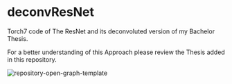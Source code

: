 # deconvResNet
Torch7 code of The ResNet and its deconvoluted version of my Bachelor Thesis.

For a better understanding of this Approach please review the Thesis added in this repository.

![repository-open-graph-template](https://user-images.githubusercontent.com/15786772/65610471-af9cb900-dfb1-11e9-84d9-f4da3e755d58.png)
